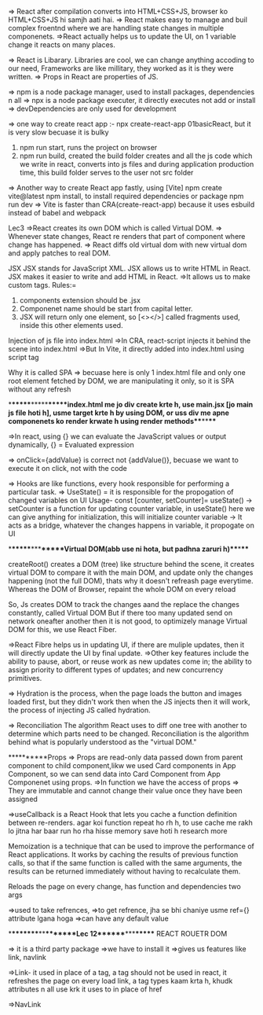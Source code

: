 => React after compilation converts into HTML+CSS+JS, browser ko HTML+CSS+JS hi samjh aati hai.
=> React makes easy to manage and buil complex froentnd where we are handling state changes in multiple componenets.
=>React actually helps us to update the UI, on 1 variable change it reacts on many places.

=> React is Libarary. Libraries are cool, we can change anything accoding to our need, Frameworks are like millitary, they worked as it is they were written.
=> Props in React are properties of JS.

=> npm is a node package manager, used to install packages, dependencies n all
=> npx is a node package executer, it directly executes not add or install
=> devDependencies are only used for development

=> one way to create react app :- npx create-react-app 01basicReact, but it is very slow becuase it is bulky

1. npm run start, runs the project on browser
2. npm run build, created the build folder creates and all the js code which we write in react, converts into js files and during application production time, this build folder serves to the user not src folder

=> Another way to create React app fastly, using [Vite]
npm create vite@latest
npm install, to install required dependencies or package
npm run dev
=> Vite is faster than CRA(create-react-app) because it uses esbuild instead of babel and webpack

Lec3
=>React creates its own DOM which is called Virtual DOM.
=> Whenever state changes, React re renders that part of component where change has happened.
=> React diffs old virtual dom with new virtual dom and apply patches to real DOM.

JSX
JSX stands for JavaScript XML. JSX allows us to write HTML in React. JSX makes it easier to write and add HTML in React.
=>It allows us to make custom tags.
Rules:=

1. components extension should be .jsx
2. Componenet name should be start from capital letter.
3. JSX will return only one element, so [<></>] called fragments used, inside this other elements used.

Injection of js file into index.html
=>In CRA, react-script injects it behind the scene into index.html
=>But In Vite, it directly added into index.html using script tag

Why it is called SPA
=> becuase here is only 1 index.html file and only one root element fetched by DOM, we are manipulating it only, so it is SPA without any refresh

\***\*\*\*\*\***\*\*\*\*\***\*\*\*\*\***index.html me jo div create krte h, use main.jsx [jo main js file hoti h], usme target krte h by using DOM, or uss div me apne componenets ko render krwate h using render methods**\*\***\*\***\*\***

=>In react, using {} we can evaluate the JavaScript values or output dynamically, {} = Evaluated expression

=> onClick={addValue} is correct not {addValue()}, becuase we want to execute it on click, not with the code

=> Hooks are like functions, every hook responsible for performing a particular task.
=> UseState() = it is responsible for the propogation of changed variables on UI
Usage-
const [counter, setCounter]= useState()
-> setCounter is a function for updating counter variable, in useState() here we can give anything for initialization, this will initialize counter variable
-> It acts as a bridge, whatever the changes happens in variable, it propogate on UI

\***\*\*\*\*\***\*\*\***\*\*\*\*\***Virtual DOM(abb use ni hota, but padhna zaruri h)**\*\***\***\*\***

createRoot() creates a DOM (tree) like structure behind the scene, it creates virtual DOM to compare it with the main DOM, and update only the changes happening (not the full DOM), thats why it doesn't refreash page everytime.
Whereas the DOM of Browser, repaint the whole DOM on every reload

So, Js creates DOM to track the changes aand the replace the changes constantly, called Virtual DOM
But if there too many updated send on network oneafter another then it is not good, to optimizely manage Virtual DOM for this, we use React Fiber.

=>React Fibre helps us in updating UI, if there are muliple updates, then it will directly update the UI by final update.
=>Other key features include the ability to pause, abort, or reuse work as new updates come in; the ability to assign priority to different types of updates; and new concurrency primitives.

=> Hydration is the process, when the page loads the button and images loaded first, but they didn't work then when the JS injects then it will work, the process of injecting JS called hydration.

=> Reconciliation
The algorithm React uses to diff one tree with another to determine which parts need to be changed.
Reconciliation is the algorithm behind what is popularly understood as the "virtual DOM."

\***\*\*\*\*\***Props
=> Props are read-only data passed down from parent component to child component,likw we used Card components in App Component, so we can send data into Card Component from App Componenet using props.
=>In function we have the access of props
=> They are immutable and cannot change their value once they have been assigned

<!-- useCallBack (Memoization Technique) -->

=>useCallback is a React Hook that lets you cache a function definition between re-renders.
agar koi function repeat ho rh h, to use cache me rakh lo jitna har baar run ho rha hisse memory save hoti h
research more

Memoization is a technique that can be used to improve the performance of React applications. It works by caching the results of previous function calls, so that if the same function is called with the same arguments, the results can be returned immediately without having to recalculate them.

<!-- //useEffect() -->

Reloads the page on every change, has function and dependencies two args

<!-- useRef( Hooks) -->

=>used to take refrences,
=>to get refrence, jha se bhi chaniye usme ref={} attribute lgana hoga
=>can have any default value

\***\*\*\*\*\*\*\***\*\***\*\*\*\*\*\*\***Lec 12\***\*\*\*\*\***\*\*\***\*\*\*\*\***
REACT ROUETR DOM

=> it is a third party package
=>we have to install it
=>gives us features like link, navlink

=>Link- it used in place of a tag, a tag should not be used in react, it refreshes the page on every load
link, a tag types kaam krta h, khudk attributes n all use krk
it uses to in place of href

=>NavLink
